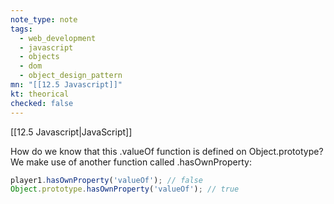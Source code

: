 ```yaml
---
note_type: note
tags:
  - web_development
  - javascript
  - objects
  - dom
  - object_design_pattern
mn: "[[12.5 Javascript]]"
kt: theorical
checked: false
---
```

[[12.5 Javascript|JavaScript]]

How do we know that this .valueOf function is defined on Object.prototype? We make use of another function called .hasOwnProperty:

```js
player1.hasOwnProperty('valueOf'); // false
Object.prototype.hasOwnProperty('valueOf'); // true
```


